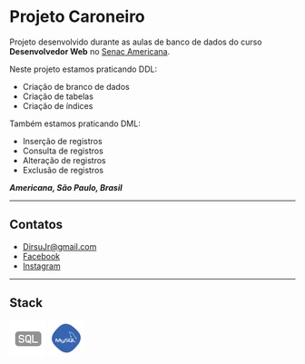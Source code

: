# Projeto Caroneiro

Projeto desenvolvido durante as aulas de banco de dados do curso **Desenvolvedor Web** no [Senac Americana](https://www.sp.senac.br/americana).

Neste projeto estamos praticando DDL:
- Criação de branco de dados
- Criação de tabelas
- Criação de índices

Também estamos praticando DML:
- Inserção de registros
- Consulta de registros
- Alteração de registros
- Exclusão de registros

***Americana, São Paulo, Brasil***

-----

## Contatos 
- [DirsuJr@gmail.com](mailto:DirsuJr@gmail.com)
- [Facebook](https://www.facebook.com/Diiirsu)
- [Instagram](https://www.instagram.com/dilsoonline/)

-----

## Stack

![SQL](sql.png)
![MySQL](mysql.png)